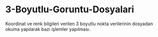 # 3-Boyutlu-Goruntu-Dosyalari
Koordinat ve renk bilgileri verilen 3 boyutlu nokta verilerinin dosyadan okuma yapılarak bazı işlemler yapılması.
